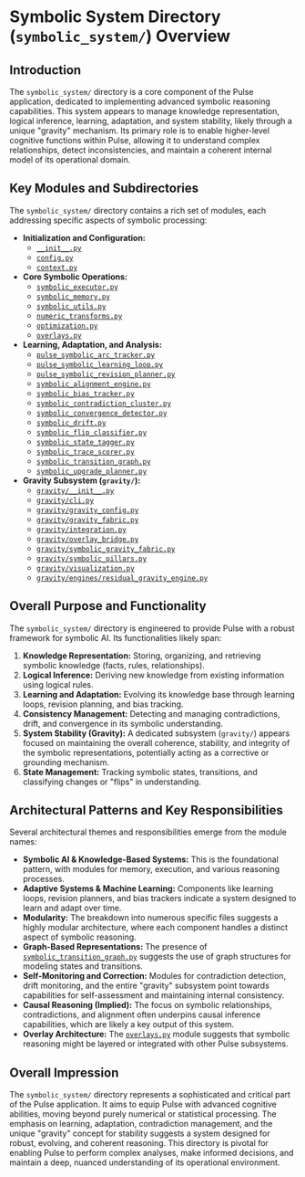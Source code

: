# Symbolic System Directory (`symbolic_system/`) Overview

## Introduction

The `symbolic_system/` directory is a core component of the Pulse application, dedicated to implementing advanced symbolic reasoning capabilities. This system appears to manage knowledge representation, logical inference, learning, adaptation, and system stability, likely through a unique "gravity" mechanism. Its primary role is to enable higher-level cognitive functions within Pulse, allowing it to understand complex relationships, detect inconsistencies, and maintain a coherent internal model of its operational domain.

## Key Modules and Subdirectories

The `symbolic_system/` directory contains a rich set of modules, each addressing specific aspects of symbolic processing:

*   **Initialization and Configuration:**
    *   [`__init__.py`](symbolic_system/__init__.py)
    *   [`config.py`](symbolic_system/config.py)
    *   [`context.py`](symbolic_system/context.py)
*   **Core Symbolic Operations:**
    *   [`symbolic_executor.py`](symbolic_system/symbolic_executor.py)
    *   [`symbolic_memory.py`](symbolic_system/symbolic_memory.py)
    *   [`symbolic_utils.py`](symbolic_system/symbolic_utils.py)
    *   [`numeric_transforms.py`](symbolic_system/numeric_transforms.py)
    *   [`optimization.py`](symbolic_system/optimization.py)
    *   [`overlays.py`](symbolic_system/overlays.py)
*   **Learning, Adaptation, and Analysis:**
    *   [`pulse_symbolic_arc_tracker.py`](symbolic_system/pulse_symbolic_arc_tracker.py)
    *   [`pulse_symbolic_learning_loop.py`](symbolic_system/pulse_symbolic_learning_loop.py)
    *   [`pulse_symbolic_revision_planner.py`](symbolic_system/pulse_symbolic_revision_planner.py)
    *   [`symbolic_alignment_engine.py`](symbolic_system/symbolic_alignment_engine.py)
    *   [`symbolic_bias_tracker.py`](symbolic_system/symbolic_bias_tracker.py)
    *   [`symbolic_contradiction_cluster.py`](symbolic_system/symbolic_contradiction_cluster.py)
    *   [`symbolic_convergence_detector.py`](symbolic_system/symbolic_convergence_detector.py)
    *   [`symbolic_drift.py`](symbolic_system/symbolic_drift.py)
    *   [`symbolic_flip_classifier.py`](symbolic_system/symbolic_flip_classifier.py)
    *   [`symbolic_state_tagger.py`](symbolic_system/symbolic_state_tagger.py)
    *   [`symbolic_trace_scorer.py`](symbolic_system/symbolic_trace_scorer.py)
    *   [`symbolic_transition_graph.py`](symbolic_system/symbolic_transition_graph.py)
    *   [`symbolic_upgrade_planner.py`](symbolic_system/symbolic_upgrade_planner.py)
*   **Gravity Subsystem (`gravity/`):**
    *   [`gravity/__init__.py`](symbolic_system/gravity/__init__.py)
    *   [`gravity/cli.py`](symbolic_system/gravity/cli.py)
    *   [`gravity/gravity_config.py`](symbolic_system/gravity/gravity_config.py)
    *   [`gravity/gravity_fabric.py`](symbolic_system/gravity/gravity_fabric.py)
    *   [`gravity/integration.py`](symbolic_system/gravity/integration.py)
    *   [`gravity/overlay_bridge.py`](symbolic_system/gravity/overlay_bridge.py)
    *   [`gravity/symbolic_gravity_fabric.py`](symbolic_system/gravity/symbolic_gravity_fabric.py)
    *   [`gravity/symbolic_pillars.py`](symbolic_system/gravity/symbolic_pillars.py)
    *   [`gravity/visualization.py`](symbolic_system/gravity/visualization.py)
    *   [`gravity/engines/residual_gravity_engine.py`](symbolic_system/gravity/engines/residual_gravity_engine.py)

## Overall Purpose and Functionality

The `symbolic_system/` directory is engineered to provide Pulse with a robust framework for symbolic AI. Its functionalities likely span:

1.  **Knowledge Representation:** Storing, organizing, and retrieving symbolic knowledge (facts, rules, relationships).
2.  **Logical Inference:** Deriving new knowledge from existing information using logical rules.
3.  **Learning and Adaptation:** Evolving its knowledge base through learning loops, revision planning, and bias tracking.
4.  **Consistency Management:** Detecting and managing contradictions, drift, and convergence in its symbolic understanding.
5.  **System Stability (Gravity):** A dedicated subsystem (`gravity/`) appears focused on maintaining the overall coherence, stability, and integrity of the symbolic representations, potentially acting as a corrective or grounding mechanism.
6.  **State Management:** Tracking symbolic states, transitions, and classifying changes or "flips" in understanding.

## Architectural Patterns and Key Responsibilities

Several architectural themes and responsibilities emerge from the module names:

*   **Symbolic AI & Knowledge-Based Systems:** This is the foundational pattern, with modules for memory, execution, and various reasoning processes.
*   **Adaptive Systems & Machine Learning:** Components like learning loops, revision planners, and bias trackers indicate a system designed to learn and adapt over time.
*   **Modularity:** The breakdown into numerous specific files suggests a highly modular architecture, where each component handles a distinct aspect of symbolic reasoning.
*   **Graph-Based Representations:** The presence of [`symbolic_transition_graph.py`](symbolic_system/symbolic_transition_graph.py) suggests the use of graph structures for modeling states and transitions.
*   **Self-Monitoring and Correction:** Modules for contradiction detection, drift monitoring, and the entire "gravity" subsystem point towards capabilities for self-assessment and maintaining internal consistency.
*   **Causal Reasoning (Implied):** The focus on symbolic relationships, contradictions, and alignment often underpins causal inference capabilities, which are likely a key output of this system.
*   **Overlay Architecture:** The [`overlays.py`](symbolic_system/overlays.py) module suggests that symbolic reasoning might be layered or integrated with other Pulse subsystems.

## Overall Impression

The `symbolic_system/` directory represents a sophisticated and critical part of the Pulse application. It aims to equip Pulse with advanced cognitive abilities, moving beyond purely numerical or statistical processing. The emphasis on learning, adaptation, contradiction management, and the unique "gravity" concept for stability suggests a system designed for robust, evolving, and coherent reasoning. This directory is pivotal for enabling Pulse to perform complex analyses, make informed decisions, and maintain a deep, nuanced understanding of its operational environment.